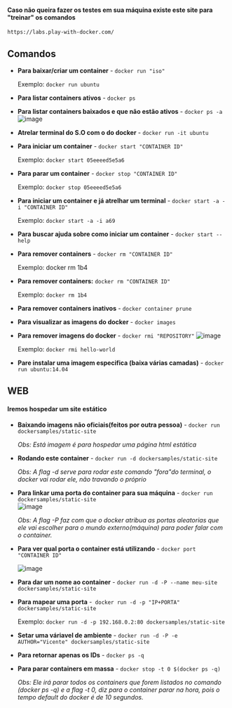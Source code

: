 #### Caso não queira fazer os testes em sua máquina existe este site para "treinar" os comandos
`https://labs.play-with-docker.com/`

## Comandos

- **Para baixar/criar um container** - `docker run "iso"`
	
	Exemplo: `docker run ubuntu`

- **Para listar containers ativos** - `docker ps`

- **Para listar containers baixados e que não estão ativos** - `docker ps -a`
 ![image](https://user-images.githubusercontent.com/19577547/140802090-216dfe0a-619d-4efc-b1c1-f652e603d587.png)


- **Atrelar terminal do S.O com o do docker** - `docker run -it ubuntu`

- **Para iniciar um container** - `docker start "CONTAINER ID"`

	Exemplo: `docker start 05eeeed5e5a6`

- **Para parar um container** - `docker stop "CONTAINER ID"`

	Exemplo: `docker stop 05eeeed5e5a6`

- **Para iniciar um container e já atrelhar um terminal** - `docker start -a -i "CONTAINER ID"`

	Exemplo: `docker start -a -i a69`

- **Para buscar ajuda sobre como iniciar um container** - `docker start --help`

- **Para remover containers** - `docker rm "CONTAINER ID"`
	
	Exemplo: docker rm 1b4

- **Para remover containers:** `docker rm "CONTAINER ID"`
	
	Exemplo: `docker rm 1b4`

- **Para remover containers inativos** - `docker container prune`

- **Para visualizar as imagens do docker** - `docker images`

- **Para remover imagens do docker** - `docker rmi "REPOSITORY"`
 ![image](https://user-images.githubusercontent.com/19577547/140802187-8a94686f-e17d-4f32-bfe2-6186548630f7.png)

	
	Exemplo: `docker rmi hello-world`

- **Pare instalar uma imagem especifica (baixa várias camadas)** - `docker run ubuntu:14.04`

## WEB
#### Iremos hospedar um site estático
- **Baixando imagens não oficiais(feitos por outra pessoa)** - `docker run dockersamples/static-site`

	*Obs: Está imagem é para hospedar uma página html estática*

- **Rodando este container** - `docker run -d dockersamples/static-site`

	*Obs: A flag -d serve para rodar este comando "fora"do terminal, o docker vai rodar ele, não travando o próprio*
	
- **Para linkar uma porta do container para sua máquina** - `docker run dockersamples/static-site`	
![image](https://user-images.githubusercontent.com/19577547/140806834-539a8ea2-71b4-4c56-8c58-a574da421c24.png)

	*Obs: A flag -P faz com que o docker atribua as portas aleatorias que ele vai escolher para o mundo externo(máquina) para poder falar com o container.*

- **Para ver qual porta o container está utilizando** - `docker port "CONTAINER ID"`

	![image](https://user-images.githubusercontent.com/19577547/140807169-48a380a9-ca08-4d88-ab07-8bc4baefc8ba.png)

- **Para dar um nome ao container** - `docker run -d -P --name meu-site dockersamples/static-site`

- **Para mapear uma porta** -` docker run -d -p "IP+PORTA" dockersamples/static-site`

	Exemplo: `docker run -d -p 192.168.0.2:80 dockersamples/static-site`

- **Setar uma váriavel de ambiente** - `docker run -d -P -e AUTHOR="Vicente" dockersamples/static-site`

- **Para retornar apenas os IDs** - `docker ps -q`

- **Para parar containers em massa** - `docker stop -t 0 $(docker ps -q)`

	*Obs: Ele irá parar todos os containers que forem listados no comando (docker ps -q) e a flag -t 0, diz para o container parar na hora, pois o tempo default do docker é de 10 segundos.*
